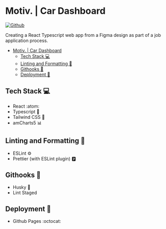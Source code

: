 # Motiv. | Car Dashboard

[![Github][github-pages-badge]][github-pages]

Creating a React Typescript web app from a Figma design as part of a job application process.

- [Motiv. | Car Dashboard](#motiv--car-dashboard)
  - [Tech Stack :computer:](#tech-stack-computer)
  - [Linting and Formatting :art:](#linting-and-formatting-art)
  - [Githooks :wrench:](#githooks-wrench)
  - [Deployment :rocket:](#deployment-rocket)


## Tech Stack :computer:

- React :atom:
- Typescript :blue_book:
- Tailwind CSS :art:
- amCharts5 :bar_chart:

## Linting and Formatting :art:

- ESLint :gear:
- Prettier (with ESLint plugin) :parking:

## Githooks :wrench:

- Husky :dog:
- Lint Staged

## Deployment :rocket:

- Github Pages :octocat:

<!-- References -->
[github-pages-badge]: https://img.shields.io/badge/Motiv.-view%20live%20app-blueviolet?style=for-the-badge&logo=github

[github-pages]: https://moharamfatema.github.io/car-dashboard/

